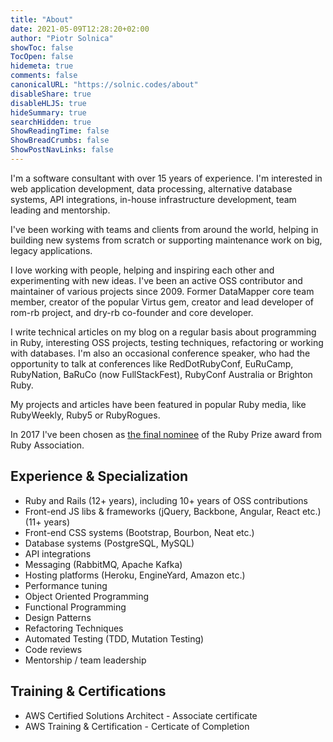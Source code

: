 ```yaml
---
title: "About"
date: 2021-05-09T12:28:20+02:00
author: "Piotr Solnica"
showToc: false
TocOpen: false
hidemeta: true
comments: false
canonicalURL: "https://solnic.codes/about"
disableShare: true
disableHLJS: true
hideSummary: true
searchHidden: true
ShowReadingTime: false
ShowBreadCrumbs: false
ShowPostNavLinks: false
---
```


I'm a software consultant with over 15 years of experience. I'm interested in web application development, data processing, alternative database systems, API integrations, in-house infrastructure development, team leading and mentorship.

I've been working with teams and clients from around the world, helping in building new systems from scratch or supporting maintenance work on big, legacy applications.

I love working with people, helping and inspiring each other and experimenting with new ideas. I've been an active OSS contributor and maintainer of various projects since 2009. Former DataMapper core team member, creator of the popular Virtus gem, creator and lead developer of rom-rb project, and dry-rb co-founder and core developer.

I write technical articles on my blog on a regular basis about programming in Ruby, interesting OSS projects, testing techniques, refactoring or working with databases. I'm also an occasional conference speaker, who had the opportunity to talk at conferences like RedDotRubyConf, EuRuCamp, RubyNation, BaRuCo (now FullStackFest), RubyConf Australia or Brighton Ruby.

My projects and articles have been featured in popular Ruby media, like RubyWeekly, Ruby5 or RubyRogues.

In 2017 I've been chosen as [the final nominee](http://www.ruby.or.jp/en/news/20172026) of the Ruby Prize award from Ruby Association.

## Experience & Specialization

- Ruby and Rails (12+ years), including 10+ years of OSS contributions
- Front-end JS libs & frameworks (jQuery, Backbone, Angular, React etc.) (11+ years)
- Front-end CSS systems (Bootstrap, Bourbon, Neat etc.)
- Database systems (PostgreSQL, MySQL)
- API integrations
- Messaging (RabbitMQ, Apache Kafka)
- Hosting platforms (Heroku, EngineYard, Amazon etc.)
- Performance tuning
- Object Oriented Programming
- Functional Programming
- Design Patterns
- Refactoring Techniques
- Automated Testing (TDD, Mutation Testing)
- Code reviews
- Mentorship / team leadership

## Training & Certifications

- AWS Certified Solutions Architect - Associate certificate
- AWS Training & Certification - Certicate of Completion

